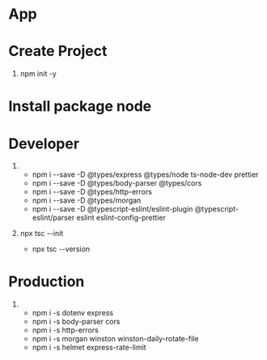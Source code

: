 # App

# Create Project

1. npm init -y

# Install package node

# Developer

1.  -   npm i --save -D @types/express @types/node ts-node-dev prettier
    -   npm i --save -D @types/body-parser @types/cors
    -   npm i --save -D @types/http-errors
    -   npm i --save -D @types/morgan
    -   npm i --save -D @typescript-eslint/eslint-plugin @typescript-eslint/parser eslint eslint-config-prettier

2.  npx tsc --init
    -   npx tsc --version

# Production

1.  -   npm i -s dotenv express
    -   npm i -s body-parser cors
    -   npm i -s http-errors
    -   npm i -s morgan winston winston-daily-rotate-file
    -   npm i -s helmet express-rate-limit
